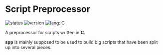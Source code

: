 # Script Preprocessor #

![status][status-img]
![version][version-img]
[![lang: C][lang-c-img]][lang-c-link]

A preprocessor for scripts written in **C**.

**spp** is mainly supposed to be used to build big scripts that have been split
up into several pieces.

<!-- Shields -->

[status-img]: https://img.shields.io/badge/dynamic/json.svg?label=status&url=http%3A%2F%2Fspeziil.ddns.net%2Frepos%2Fspp.json&query=%24.status&colorB=brightgreen
[version-img]: https://img.shields.io/badge/dynamic/json.svg?label=version&url=http%3A%2F%2Fspeziil.ddns.net%2Frepos%2Fspp.json&query=%24.version&colorB=blue
[lang-c-img]: http://speziil.ddns.net/shields/lang/c/c11.svg

[version-link]: https://github.com/SpEZiiL/spp/releases/latest
[lang-c-link]: http://speziil.ddns.net/shields/lang/c/c11.html
